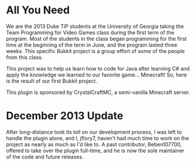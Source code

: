 All You Need
=============

We are the 2013 Duke TiP students at the University of Georgia taking the
Team Programming for Video Games class during the first term of the program.
Most of the students in the class began programming for the first time at
the beginning of the term in June, and the program lasted three weeks.
This specific Bukkit project is a group effort of some of the people from
this class.

This project was to help us learn how to code for Java after learning C#
and apply the knowledge we learned to our favorite game… Minecraft! So,
here is the result of our first Bukkit project.

This plugin is sponsored by CrystalCraftMC, a semi-vanilla Minecraft server.

December 2013 Update
====================

After long-distance took its toll on our development process, I was left to
handle the plugin alone, and I, jflory7, haven't had much time to work on the
project as nearly as much as I'd like to. A past contributor, Beben107700,
offered to take over the plugin full-time, and he is now the sole maintainer
of the code and future releases.
